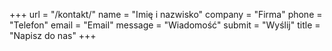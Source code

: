 +++
url = "/kontakt/"
name = "Imię i nazwisko"
company = "Firma"
phone = "Telefon"
email = "Email"
message = "Wiadomość"
submit = "Wyślij"
title = "Napisz do nas"
+++
